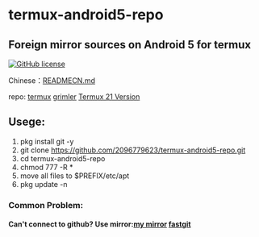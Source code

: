 # termux-android5-repo
## Foreign mirror sources on Android 5 for termux

[![GitHub license](https://img.shields.io/badge/license-MIT-brightgreen)](https://github.com/2096779623/termux-android5-repo/blob/main/LICENSE) 

Chinese：[READMECN.md](https://github.com/2096779623/termux-android5-repo/blob/master/READMECN.md)



repo: [termux](http://termux.net)       [grimler](https://grimler.se/termux/)        [Termux 21 Version](https://github.com/termux?q=21&type=&language=&sort=)


## Usege:
1. pkg install git -y
2. git clone https://github.com/2096779623/termux-android5-repo.git
3. cd termux-android5-repo
4. chmod 777 -R *
5. move all files to $PREFIX/etc/apt
6. pkg update -n




### Common Problem:

#### Can't connect to github?  Use mirror:[my mirror](https://github.2096779623.workers.dev)  [fastgit](https://hub.fastgit.org)



